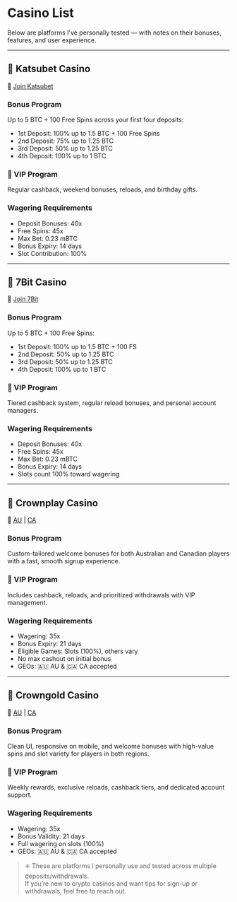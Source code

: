 # Casino List

Below are platforms I’ve personally tested — with notes on their bonuses, features, and user experience.

---

## 🎰 Katsubet Casino  
🔗 [Join Katsubet](https://katsubet.partners/pd2a32405)

### Bonus Program
Up to 5 BTC + 100 Free Spins across your first four deposits:

- 1st Deposit: 100% up to 1.5 BTC + 100 Free Spins  
- 2nd Deposit: 75% up to 1.25 BTC  
- 3rd Deposit: 50% up to 1.25 BTC  
- 4th Deposit: 100% up to 1 BTC  

### 💎 VIP Program
Regular cashback, weekend bonuses, reloads, and birthday gifts.

### Wagering Requirements
- Deposit Bonuses: 40x  
- Free Spins: 45x  
- Max Bet: 0.23 mBTC  
- Bonus Expiry: 14 days  
- Slot Contribution: 100%  

---

## 🎰 7Bit Casino  
🔗 [Join 7Bit](https://7bit.partners/p9a17e30d)

### Bonus Program
Up to 5 BTC + 100 Free Spins:

- 1st Deposit: 100% up to 1.5 BTC + 100 FS  
- 2nd Deposit: 50% up to 1.25 BTC  
- 3rd Deposit: 50% up to 1.25 BTC  
- 4th Deposit: 100% up to 1 BTC  

### 💎 VIP Program
Tiered cashback system, regular reload bonuses, and personal account managers.

### Wagering Requirements
- Deposit Bonuses: 40x  
- Free Spins: 45x  
- Max Bet: 0.23 mBTC  
- Bonus Expiry: 14 days  
- Slots count 100% toward wagering

---

## 🎰 Crownplay Casino  
🔗 [AU](https://crownplaylink.com/o1c87552a) | [CA](https://crownplaylink.com/o012b7cba)

### Bonus Program
Custom-tailored welcome bonuses for both Australian and Canadian players with a fast, smooth signup experience.

### 💎 VIP Program
Includes cashback, reloads, and prioritized withdrawals with VIP management.

### Wagering Requirements
- Wagering: 35x  
- Bonus Expiry: 21 days  
- Eligible Games: Slots (100%), others vary  
- No max cashout on initial bonus  
- GEOs: 🇦🇺 AU & 🇨🇦 CA accepted

---

## 🎰 Crowngold Casino  
🔗 [AU](https://crowngoldlink.com/odc360284) | [CA](https://crowngoldlink.com/o305ace35)

### Bonus Program
Clean UI, responsive on mobile, and welcome bonuses with high-value spins and slot variety for players in both regions.

### 💎 VIP Program
Weekly rewards, exclusive reloads, cashback tiers, and dedicated account support.

### Wagering Requirements
- Wagering: 35x  
- Bonus Validity: 21 days  
- Full wagering on slots (100%)  
- GEOs: 🇦🇺 AU & 🇨🇦 CA accepted




> ✳️ These are platforms I personally use and tested across multiple deposits/withdrawals.  
> If you’re new to crypto casinos and want tips for sign-up or withdrawals, feel free to reach out.
 
